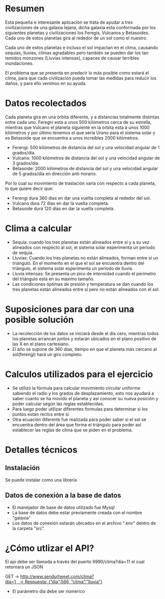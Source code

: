 # Resumen

Esta pequeña e interesante aplicación se trata de ayudar a tres civilizaciones de una galaxia lejana, dicha galaxia esta conformada por los siguientes planetas y civilizaciones los Feregis, Vulcanos y Betasoides. Cada uno de estos planetas gira al rededor de un sol como el nuestro. 

Cada uno de estos planetas e incluso el sol impactan en el clima, causando sequías, lluvias, climas agradables pero también se pueden dar los tan temidos monzones (Lluvias intensas), capaces de causar terribles inundaciones. 

El problema que se presenta en predecir lo más posible como estará el clima, para que cada civilización pueda tomar las medidas para reducir los daños, y para ello venimos en su ayuda. 

# Datos recolectados 

Cada planeta gira en una órbita diferente, y a distancias totalmente distintas entre cada uno. Feregni esta a unos 500 kilómetros cerca de su estrella, mientras que Vulcano el planeta siguiente en la órbita esta a unos 1000 kilómetros y por último tenemos el que sería Urano para el sistema solar y es Betasoide que se encuentra a unos increíbles 2000 kilómetros.

- Ferengi: 500 kilómetros de distancia del sol y una velocidad angular de 1 grados/día.
- Vulcano: 1000 kilómetros de distancia del sol y una velocidad angular de 3 grados/día.
- Betasoide: 2000 kilómetros de distancia del sol y una velocidad angular de 5 grados/día en dirección anti-horario.

Por lo cual su movimiento de traslación varía con respecto a cada planeta, lo que quiere decir que: 

- Ferengi dura 360 días en dar una vuelta completa al rededor del sol.
- Vulcano dura 72 días en dar la vuelta completa.
- Betasoide dura 120 días en dar la vuelta completa.

# Clima a calcular

- Sequía: cuando los tres planetas están alineados entre sí y a su vez alineados con respecto al sol, el sistema solar experimenta un período de sequía.
- Lluvias: Cuando los tres planetas no están alineados, forman entre sí un triángulo. En el momento en el que el sol se encuentra dentro del triángulo, el sistema solar experimenta un período de lluvia.
- Lluvia intensas: Se presenta un pico de intensidad cuando el perímetro del triángulo está en su máximo tamaño.
- Las condiciones óptimas de presión y temperatura se dan cuando los tres planetas están alineados entre sí pero no están alineados con el sol.

# Suposiciones para dar con una posible solución
- La recolección de los datos se iniciará desde el día cero, mientras todos los planetas arrancan juntos y estarán ubicados en el plano positivo de las X en el plano cartesiano.
- El año se supone de 360 días, tiempo en que el planeta más cercano al sol(ferengi) hará un giro completo.

# Calculos utilizados para el ejercicio

- Se utilizó la fórmula para calcular movimiento circular uniforme sabiendo el radio y  los grados de desplazamiento, esto nos ayudará a saber cuanto 
se ha movido el planeta y así conocer su nueva posición y poder calcular según las reglas establecidas. 
- Para luego poder utilizar diferentes formulas para determinar si los puntos están rectos entre sí 
- Otra ecuación diferente fue realizada para poder saber si el sol se encuentra dentro del  área que forma el triángulo para poder así establecer las reglas de clima que se piden en el problema.

# Detalles técnicos

## Instalación
Se puede instalar como una librería

## Datos de conexión a la base de datos

- El manejador de base de datos utilizado fue Mysql
- La base de datos debe estar previamente creada con el nombre "galaxia"
- Los datos de conexión estarán ubicados en el archivo ".env" dentro de la carpeta "src".

# ¿Cómo utlizar el API?

El api debe ser llamada a través del puerto 9990/clima?dia=11 el cual retornará un JSON

GET → http://www.sendurtweet.com/clima?dia=1   → Respuesta: {“dia”:566, “clima”:”lluvia”}

- El parámetro día debe ser númerico 
